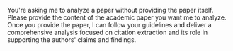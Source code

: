 You're asking me to analyze a paper without providing the paper itself. Please provide the content of the academic paper you want me to analyze. Once you provide the paper, I can follow your guidelines and deliver a comprehensive analysis focused on citation extraction and its role in supporting the authors' claims and findings. 
